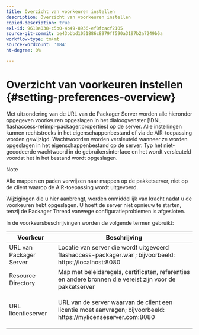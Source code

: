 ```yaml
---
title: Overzicht van voorkeuren instellen
description: Overzicht van voorkeuren instellen
copied-description: true
exl-id: 9618a038-c5b0-4b49-8936-ef8fcacf2105
source-git-commit: be43bbbd1051886c8979ff590a3197b2a7249b6a
workflow-type: tm+mt
source-wordcount: '184'
ht-degree: 0%

---
```


# Overzicht van voorkeuren instellen {#setting-preferences-overview}

Met uitzondering van de URL van de Packager Server worden alle hieronder opgegeven voorkeuren opgeslagen in het dialoogvenster [!DNL flashaccess-refimpl-packager.properties] op de server. Alle instellingen kunnen rechtstreeks in het eigenschappenbestand of via de AIR-toepassing worden gewijzigd. Wachtwoorden worden versleuteld wanneer ze worden opgeslagen in het eigenschappenbestand op de server. Typ het niet-gecodeerde wachtwoord in de gebruikersinterface en het wordt versleuteld voordat het in het bestand wordt opgeslagen.

>[!NOTE]
>
>Alle mappen en paden verwijzen naar mappen op de pakketserver, niet op de client waarop de AIR-toepassing wordt uitgevoerd.

Wijzigingen die u hier aanbrengt, worden onmiddellijk van kracht nadat u de voorkeuren hebt opgeslagen. U hoeft de server niet opnieuw te starten, tenzij de Packager Thread vanwege configuratieproblemen is afgesloten.

In de voorkeursbeschrijvingen worden de volgende termen gebruikt:

<table frame="all" colsep="1" rowsep="1" class="+ topic/table adobe-d/table " id="table_tj5_hcz_n4"> 
 <thead class="- topic/thead "> 
  <tr rowsep="1" class="- topic/row "> 
   <th colname="1" class="- topic/entry entry"> Voorkeur </th> 
   <th colname="2" class="- topic/entry entry"> Beschrijving </th> 
  </tr> 
 </thead>
 <tbody class="- topic/tbody "> 
  <tr rowsep="1" class="- topic/row "> 
   <td colname="1" class="- topic/entry "> URL van Packager Server </td> 
   <td colname="2" class="- topic/entry "> Locatie van server die wordt uitgevoerd <span class="filepath"> flashaccess-packager.war </span>; bijvoorbeeld: <span class="filepath"> https://localhost:8080 </span> </td> 
  </tr> 
  <tr rowsep="1" class="- topic/row "> 
   <td colname="1" class="- topic/entry "> Resource Directory </td> 
   <td colname="2" class="- topic/entry "> Map met beleidsregels, certificaten, referenties en andere bronnen die vereist zijn voor de pakketserver </td> 
  </tr> 
  <tr rowsep="0" class="- topic/row "> 
   <td colname="1" class="- topic/entry "> URL licentieserver </td> 
   <td colname="2" class="- topic/entry "> <p class="- topic/p ">URL van de server waarvan de client een licentie moet aanvragen; bijvoorbeeld: <span class="filepath"> https://mylicenseserver.com:8080 </span> </p> </td> 
  </tr> 
 </tbody> 
</table>
